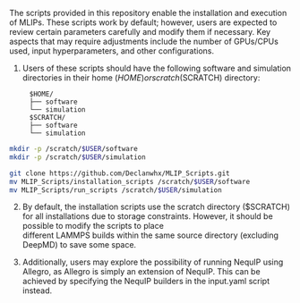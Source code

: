 The scripts provided in this repository enable the installation and execution of MLIPs. These scripts work by default; however, users are expected to review certain parameters carefully and modify them if necessary. Key aspects that may require adjustments include the number of GPUs/CPUs used, input hyperparameters, and other configurations.

1. Users of these scripts should have the following software and simulation directories in their home ($HOME) or scratch ($SCRATCH) directory:
   
```
	 $HOME/
	 ├── software
	 └── simulation
	 $SCRATCH/
	 ├── software
	 └── simulation
```
  
```bash
mkdir -p /scratch/$USER/software
mkdir -p /scratch/$USER/simulation
```

```bash
git clone https://github.com/Declanwhx/MLIP_Scripts.git
mv MLIP_Scripts/installation_scripts /scratch/$USER/software
mv MLIP_Scripts/run_scripts /scratch/$USER/simulation
```

2. By default, the installation scripts use the scratch directory ($SCRATCH) for all installations due to storage constraints. However, it should be possible to modify the scripts to place 	 
   different LAMMPS builds within the same source directory (excluding DeepMD) to save some space.

3. Additionally, users may explore the possibility of running NequIP using Allegro, as Allegro is simply an extension of NequIP. This can be achieved by specifying the NequIP builders in the 
   input.yaml script instead.
